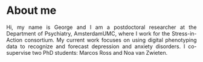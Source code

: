 # About me
<p style="text-align: justify;">
Hi, my name is George and I am a postdoctoral researcher at the Department of Psychiatry, AmsterdamUMC, where I work for the Stress-in-Action consortium. My current work focuses on using digital phenotyping data to recognize and forecast depression and anxiety disorders. I co-supervise two PhD students: Marcos Ross and Noa van Zwieten.
</p>

